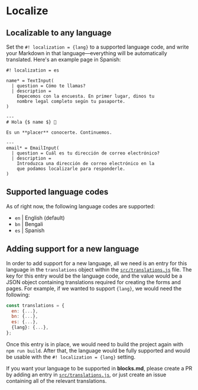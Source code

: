 # Localize

## Localizable to any language

Set the `#! localization = {lang}` to a supported language code, and write your Markdown in that language—everything will be automatically translated. Here's an example page in Spanish:

```text
#! localization = es

name* = TextInput(
  | question = Cómo te llamas?
  | description =
    Empecemos con la encuesta. En primer lugar, dinos tu
    nombre legal completo según tu pasaporte.
)

---
# Hola {$ name $} 👋

Es un **placer** conocerte. Continuemos.

---
email* = EmailInput(
  | question = Cuál es tu dirección de correo electrónico?
  | description =
    Introduzca una dirección de correo electrónico en la
    que podamos localizarle para responderle.
)
```

## Supported language codes

As of right now, the following language codes are supported:

- `en` | English (default)
- `bn` | Bengali
- `es` | Spanish

## Adding support for a new language

In order to add support for a new language, all we need is an entry for this language in the `translations` object within the [`src/translations.js`](https://github.com/blocksmd/blocksmd/blob/main/src/translations.js) file. The key for this entry would be the language code, and the value would be a JSON object containing translations required for creating the forms and pages. For example, if we wanted to support `{lang}`, we would need the following:

```javascript
const translations = {
  en: {...},
  bn: {...},
  es: {...},
  {lang}: {...},
};
```

Once this entry is in place, we would need to build the project again with `npm run build`. After that, the language would be fully supported and would be usable with the `#! localization = {lang}` setting.

If you want your language to be supported in **blocks.md**, please create a PR by adding an entry in [`src/translations.js`](https://github.com/blocksmd/blocksmd/blob/main/src/translations.js), or just create an issue containing all of the relevant translations.
